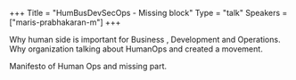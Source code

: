 +++
Title = "HumBusDevSecOps - Missing block"
Type = "talk"
Speakers = ["maris-prabhakaran-m"]
+++

Why human side is important for Business , Development and Operations. Why organization talking about HumanOps and created a movement.
 
 Manifesto of Human Ops and missing part.
